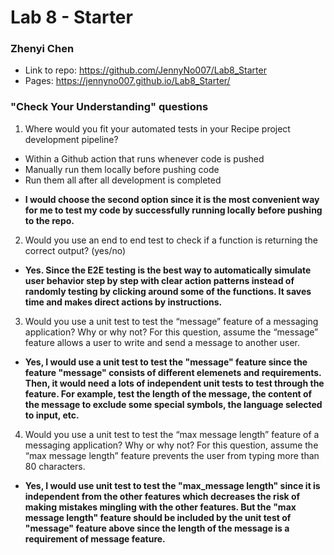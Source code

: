 # Lab 8 - Starter
### Zhenyi Chen
- Link to repo: https://github.com/JennyNo007/Lab8_Starter
- Pages: https://jennyno007.github.io/Lab8_Starter/

### "Check Your Understanding" questions
1. Where would you fit your automated tests in your Recipe project development pipeline?
  * Within a Github action that runs whenever code is pushed 
  * Manually run them locally before pushing code
  * Run them all after all development is completed
- __I would choose the second option since it is the most convenient way for me to test my code by successfully running locally before pushing to the repo.__

2. Would you use an end to end test to check if a function is returning the correct output? (yes/no)
- __Yes. Since the E2E testing is the best way to automatically simulate user behavior step by step with clear action patterns instead of randomly testing by clicking around some of the functions. It saves time and makes direct actions by instructions.__

3. Would you use a unit test to test the “message” feature of a messaging application? Why or why not? For this question, assume the “message” feature allows a user to write and send a message to another user.
- __Yes, I would use a unit test to test the "message" feature since the feature "message" consists of different elemenets and requirements. Then, it would need a lots of independent unit tests to test through the feature. For example, test the length of the message, the content of the message to exclude some special symbols, the language selected to input, etc.__

4. Would you use a unit test to test the “max message length” feature of a messaging application? Why or why not? For this question, assume the “max message length” feature prevents the user from typing more than 80 characters.
- __Yes, I would use unit test to test the "max_message length" since it is independent from the other features which decreases the risk of making mistakes mingling with the other features. But the "max message length" feature should be included by the unit test of "message" feature above since the length of the message is a requirement of message feature.__
